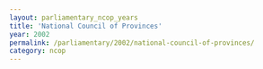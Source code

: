 ```yaml
---
layout: parliamentary_ncop_years
title: 'National Council of Provinces'
year: 2002
permalink: /parliamentary/2002/national-council-of-provinces/
category: ncop
---
```


